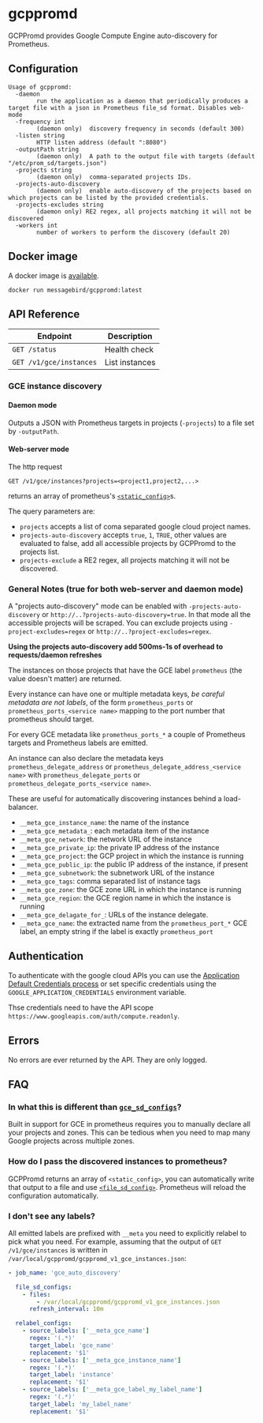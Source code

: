 # gcppromd

GCPPromd provides Google Compute Engine auto-discovery for Prometheus.

## Configuration

```
Usage of gcppromd:
  -daemon
    	run the application as a daemon that periodically produces a target file with a json in Prometheus file_sd format. Disables web-mode
  -frequency int
    	(daemon only)  discovery frequency in seconds (default 300)
  -listen string
    	HTTP listen address (default ":8080")
  -outputPath string
    	(daemon only)  A path to the output file with targets (default "/etc/prom_sd/targets.json")
  -projects string
    	(daemon only)  comma-separated projects IDs.
  -projects-auto-discovery
    	(daemon only)  enable auto-discovery of the projects based on which projects can be listed by the provided credentials.
  -projects-excludes string
    	(daemon only) RE2 regex, all projects matching it will not be discovered
  -workers int
    	number of workers to perform the discovery (default 20)

```

## Docker image

A docker image is [available](https://hub.docker.com/r/messagebird/gcppromd/).
```
docker run messagebird/gcppromd:latest
```

## API Reference

| Endpoint                | Description    |
| ----------------------- | -------------- |
| `GET /status`           | Health check   |
| `GET /v1/gce/instances` | List instances |

### GCE instance discovery

#### Daemon mode

Outputs a JSON with Prometheus targets in projects (`-projects`) to a file set by `-outputPath`.

#### Web-server mode
The http request

`GET /v1/gce/instances?projects=<project1,project2,...>`

returns an array of prometheus's [`<static_config>`](https://prometheus.io/docs/prometheus/latest/configuration/configuration/#static_config)s.

The query parameters are:
- `projects` accepts a list of coma separated google cloud project names.
- `projects-auto-discovery` accepts `true`, `1`, `TRUE`, other values are evaluated to false, add all accessible projects by GCPPromd to the projects list. 
- `projects-exclude` a RE2 regex, all projects matching it will not be discovered.

### General Notes (true for both web-server and daemon mode)
A "projects auto-discovery" mode can be enabled with `-projects-auto-discovery` or `http://..?projects-auto-discovery=true`.
In that mode all the accessible projects will be scraped. You can exclude projects using `-project-excludes=regex` or `http://..?project-excludes=regex`.

**Using the projects auto-discovery add 500ms-1s of overhead to requests/daemon refreshes**

The instances on those projects that have the GCE label `prometheus` (the value doesn't matter) are returned.

Every instance can have one or multiple metadata keys, *be careful metadata are not labels*, of the form `prometheus_ports`
or `prometheus_ports_<service name>` mapping to the port number that prometheus
should target.

For every GCE metadata like `prometheus_ports_*` a couple of Prometheus targets and Prometheus labels are emitted.

An instance can also declare the metadata keys `prometheus_delegate_address` or
`prometheus_delegate_address_<service name>` with
`prometheus_delegate_ports` or `prometheus_delegate_ports_<service name>`.

These are useful for automatically discovering instances behind a load-balancer.

- `__meta_gce_instance_name`: the name of the instance
- `__meta_gce_metadata_`<name>: each metadata item of the instance
- `__meta_gce_network`: the network URL of the instance
- `__meta_gce_private_ip`: the private IP address of the instance
- `__meta_gce_project`: the GCP project in which the instance is running
- `__meta_gce_public_ip`: the public IP address of the instance, if present
- `__meta_gce_subnetwork`: the subnetwork URL of the instance
- `__meta_gce_tags`: comma separated list of instance tags
- `__meta_gce_zone`: the GCE zone URL in which the instance is running
- `__meta_gce_region`: the GCE region name in which the instance is running
- `__meta_gce_delagate_for_`: URLs of the instance delegate.
- `__meta_gce_name`: the extracted name from the `prometheus_port_*` GCE label, an empty string if the label is exactly `prometheus_port`

## Authentication

To authenticate with the google cloud APIs you can use the [Application Default Credentials process](https://cloud.google.com/docs/authentication/production) or set specific credentials using the `GOOGLE_APPLICATION_CREDENTIALS` environment variable.

Thse credentials need to have the API scope `https://www.googleapis.com/auth/compute.readonly`.

## Errors

No errors are ever returned by the API. They are only logged.

## FAQ
### In what this is different than [`gce_sd_configs`](https://prometheus.io/docs/prometheus/latest/configuration/configuration/#%3Cgce_sd_config%3E)?

Built in support for GCE in prometheus requires you to manually declare all your projects and zones. This can be tedious when you need to map many Google projects across multiple zones.

### How do I pass the discovered instances to prometheus?

GCPPromd returns an array of `<static_config>`, you can automatically write that output to a file and use [`<file_sd_config>`]( https://prometheus.io/docs/prometheus/latest/configuration/configuration/#%3Cfile_sd_config%3E).
Prometheus will reload the configuration automatically.

### I don't see any labels?
All emitted labels are prefixed with  `__meta` you need to explicitly relabel to pick what you need.
For example, assuming that the output of `GET /v1/gce/instances` is written in `/var/local/gcppromd/gcppromd_v1_gce_instances.json`:

```yaml
- job_name: 'gce_auto_discovery'

  file_sd_configs:
    - files:
        - /var/local/gcppromd/gcppromd_v1_gce_instances.json
      refresh_interval: 10m

  relabel_configs:
    - source_labels: ['__meta_gce_name']
      regex: '(.*)'
      target_label: 'gce_name'
      replacement: '$1'
    - source_labels: ['__meta_gce_instance_name']
      regex: '(.*)'
      target_label: 'instance'
      replacement: '$1'
    - source_labels: ['__meta_gce_label_my_label_name']
      regex: '(.*)'
      target_label: 'my_label_name'
      replacement: '$1'
```


